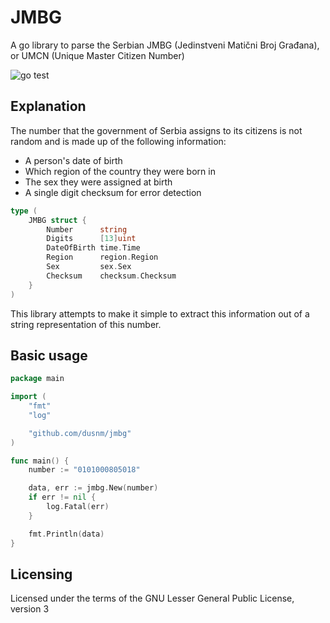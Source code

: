 # JMBG
A go library to parse the Serbian JMBG (Jedinstveni Matični Broj Građana), or UMCN (Unique Master Citizen Number)

![go test](https://guthub.com/dusnm/jmbg/actions/workflows/test.yml/badge.svg?branch=main)

## Explanation
The number that the government of Serbia assigns to its citizens is not random and is made up of the following information:

* A person's date of birth
* Which region of the country they were born in
* The sex they were assigned at birth
* A single digit checksum for error detection

```go
type (
	JMBG struct {
		Number      string
		Digits      [13]uint
		DateOfBirth time.Time
		Region      region.Region
		Sex         sex.Sex
		Checksum    checksum.Checksum
	}
)
```

This library attempts to make it simple to extract this information out of a string representation of this number.

## Basic usage
```go
package main

import (
    "fmt"
    "log"

    "github.com/dusnm/jmbg"
)

func main() {
    number := "0101000805018"

    data, err := jmbg.New(number)
    if err != nil {
        log.Fatal(err)
    }

    fmt.Println(data)
}
```

## Licensing
Licensed under the terms of the GNU Lesser General Public License, version 3
